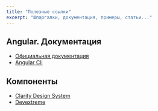 ```yaml
---
title: "Полезные ссылки"
excerpt: "Шпаргалки, документация, примеры, статьи..."
---
```


## Angular. Документация
* [Официальная документация](https://angular.io/guide/architecture)
* [Angular Cli](https://github.com/angular/angular-cli/wiki)

## Компоненты
* [Clarity Design System](https://vmware.github.io/clarity/)
* [Devextreme](https://js.devexpress.com/Demos/WidgetsGallery/)

